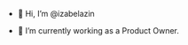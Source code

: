 - 👋 Hi, I’m @izabelazin

- 🌱 I’m currently working as a Product Owner.

<!---
izabelazin/izabelazin is a ✨ special ✨ repository because its `README.md` (this file) appears on your GitHub profile.
You can click the Preview link to take a look at your changes.
--->
